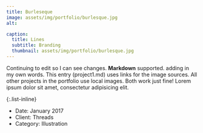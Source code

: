 ```yaml
---
title: Burleseque
image: assets/img/portfolio/burlesque.jpg
alt:

caption:
  title: Lines
  subtitle: Branding
  thumbnail: assets/img/portfolio/burlesque.jpg
---
```

Continuing to edit so I can see changes. **Markdown** supported. adding in my own words. This entry (project1.md) uses links for the image sources. All other projects in the portfolio use local images. Both work just fine! Lorem ipsum dolor sit amet, consectetur adipisicing elit.

{:.list-inline}
- Date: January 2017
- Client: Threads
- Category: Illustration
